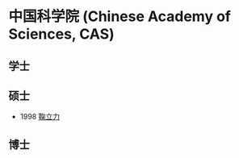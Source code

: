 # 中国科学院 (Chinese Academy of Sciences, CAS)

## 学士

## 硕士

- 1998 [鞠立力](../Authors/Lili_Ju_鞠立力.md)

## 博士